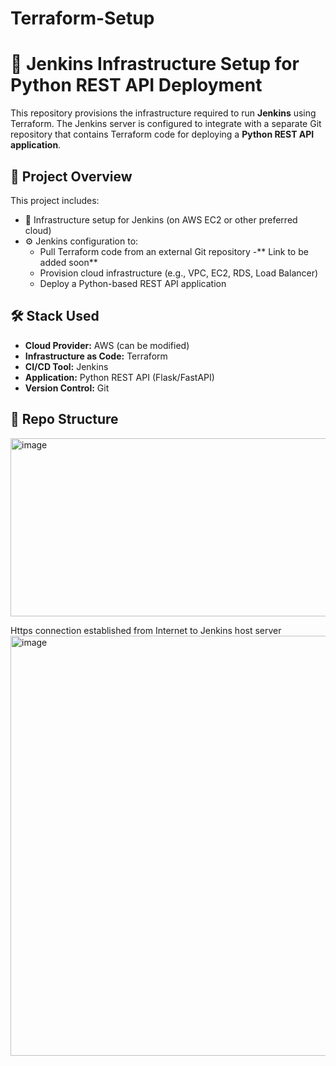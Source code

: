 # Terraform-Setup

# 🚀 Jenkins Infrastructure Setup for Python REST API Deployment

This repository provisions the infrastructure required to run **Jenkins** using Terraform. The Jenkins server is configured to integrate with a separate Git repository that contains Terraform code for deploying a **Python REST API application**.

## 📌 Project Overview

This project includes:

- 🔧 Infrastructure setup for Jenkins (on AWS EC2 or other preferred cloud)
- ⚙️ Jenkins configuration to:
  - Pull Terraform code from an external Git repository -** Link to be added soon**
  - Provision cloud infrastructure (e.g., VPC, EC2, RDS, Load Balancer)
  - Deploy a Python-based REST API application

## 🛠️ Stack Used

- **Cloud Provider:** AWS (can be modified)
- **Infrastructure as Code:** Terraform
- **CI/CD Tool:** Jenkins
- **Application:** Python REST API (Flask/FastAPI)
- **Version Control:** Git

## 📂 Repo Structure


<img width="570" height="285" alt="image" src="https://github.com/user-attachments/assets/cd81b5c4-91f8-46dc-b499-ce4b3f01fa05" />


Https connection established from Internet to Jenkins host server 
<img width="1365" height="672" alt="image" src="https://github.com/user-attachments/assets/46d98c8c-9796-4ab2-a640-133b27ce0c8f" />



